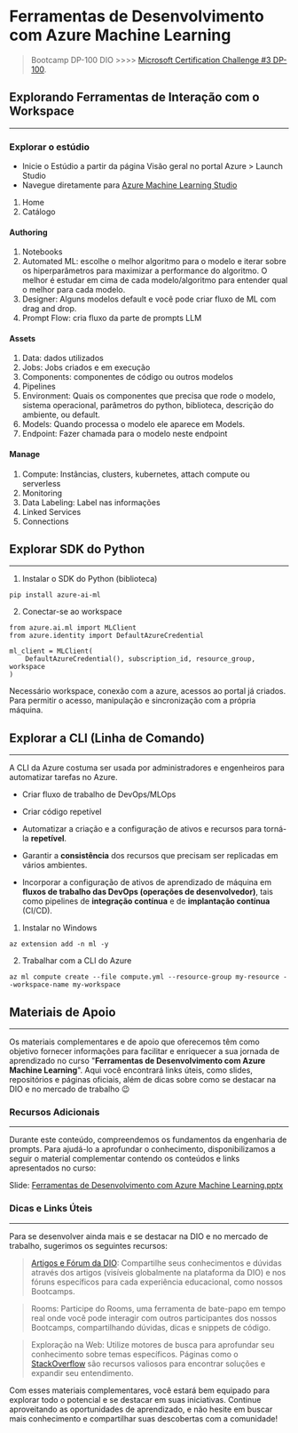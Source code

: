 # Ferramentas de Desenvolvimento com Azure Machine Learning

> Bootcamp DP-100 DIO  >>>> [Microsoft Certification Challenge #3 DP-100](https://web.dio.me/track/d5adf7bc-330f-4c81-adc1-cac7e65bb151).

## Explorando Ferramentas de Interação com o Workspace
---

### Explorar o estúdio

- Inicie o Estúdio a partir da página Visão geral no portal Azure > Launch Studio
- Navegue diretamente para [Azure Machine Learning Studio](https://ml.azure.com)

1. Home
2. Catálogo

#### Authoring

1. Notebooks
2. Automated ML: escolhe o melhor algoritmo para o modelo e iterar sobre os hiperparâmetros para maximizar a performance do algoritmo. O melhor é estudar em cima de cada modelo/algoritmo para entender qual o melhor para cada modelo.
3. Designer: Alguns modelos default e você pode criar fluxo de ML com drag and drop.
4. Prompt Flow: cria fluxo da parte de prompts LLM

#### Assets

1. Data: dados utilizados
2. Jobs: Jobs criados e em execução
3. Components: componentes de código ou outros modelos
4. Pipelines
5. Environment: Quais os componentes que precisa que rode o modelo, sistema operacional, parâmetros do python, biblioteca, descrição do ambiente, ou default.
6. Models: Quando processa o modelo ele aparece em Models.
7. Endpoint: Fazer chamada para o modelo neste endpoint

#### Manage

1. Compute: Instâncias, clusters, kubernetes, attach compute ou serverless
2. Monitoring
3. Data Labeling: Label nas informações
4. Linked Services
5. Connections

## Explorar SDK do Python
---

1. Instalar o SDK do Python (biblioteca)

```
pip install azure-ai-ml
```

2. Conectar-se ao workspace

```
from azure.ai.ml import MLClient
from azure.identity import DefaultAzureCredential

ml_client = MLClient(
    DefaultAzureCredential(), subscription_id, resource_group, workspace
)
```

Necessário workspace, conexão com a azure, acessos ao portal já criados. Para permitir o acesso, manipulação e sincronização com a própria máquina.


## Explorar a CLI (Linha de Comando)
---

A CLI da Azure costuma ser usada por administradores e engenheiros para automatizar tarefas no Azure.

- Criar fluxo de trabalho de DevOps/MLOps
- Criar código repetível


- Automatizar a criação e a configuração de ativos e recursos para torná-la **repetível**.
- Garantir a **consistência** dos recursos que precisam ser replicadas em vários ambientes.
- Incorporar a configuração de ativos de aprendizado de máquina em **fluxos de trabalho das DevOps (operações de desenvolvedor)**, tais como pipelines de **integração contínua** e de  **implantação contínua** (CI/CD).


1. Instalar no Windows

```
az extension add -n ml -y
```

2. Trabalhar com a CLI do Azure

```
az ml compute create --file compute.yml --resource-group my-resource --workspace-name my-workspace
```

## Materiais de Apoio
---

Os materiais complementares e de apoio que oferecemos têm como objetivo fornecer informações para facilitar e enriquecer a sua jornada de aprendizado no curso "**Ferramentas de Desenvolvimento com Azure Machine Learning**". Aqui você encontrará links úteis, como slides, repositórios e páginas oficiais, além de dicas sobre como se destacar na DIO e no mercado de trabalho 😉

### Recursos Adicionais
---
Durante este conteúdo, compreendemos os fundamentos da engenharia de prompts. Para ajudá-lo a aprofundar o conhecimento, disponibilizamos a seguir o material complementar contendo os conteúdos e links apresentados no curso:

Slide: [Ferramentas de Desenvolvimento com Azure Machine Learning.pptx](https://hermes.dio.me/files/assets/92bc2fa6-3861-42df-875f-a49dbde389a2.pptx)

### Dicas e Links Úteis
___

Para se desenvolver ainda mais e se destacar na DIO e no mercado de trabalho, sugerimos os seguintes recursos:

> [Artigos e Fórum da DIO](https://web.dio.me/articles): Compartilhe seus conhecimentos e dúvidas através dos artigos (visíveis globalmente na plataforma da DIO) e nos fóruns específicos para cada experiência educacional, como nossos Bootcamps.

> Rooms: Participe do Rooms, uma ferramenta de bate-papo em tempo real onde você pode interagir com outros participantes dos nossos Bootcamps, compartilhando dúvidas, dicas e snippets de código.

> Exploração na Web: Utilize motores de busca para aprofundar seu conhecimento sobre temas específicos. Páginas como o [StackOverflow](https://stackoverflow.com/) são recursos valiosos para encontrar soluções e expandir seu entendimento.

Com esses materiais complementares, você estará bem equipado para explorar todo o potencial e se destacar em suas iniciativas. Continue aproveitando as oportunidades de aprendizado, e não hesite em buscar mais conhecimento e compartilhar suas descobertas com a comunidade!
